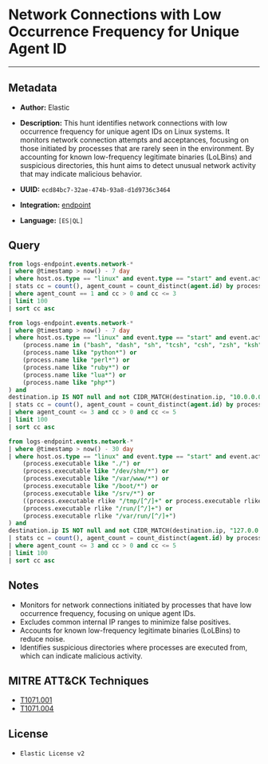 # Network Connections with Low Occurrence Frequency for Unique Agent ID

---

## Metadata

- **Author:** Elastic
- **Description:** This hunt identifies network connections with low occurrence frequency for unique agent IDs on Linux systems. It monitors network connection attempts and acceptances, focusing on those initiated by processes that are rarely seen in the environment. By accounting for known low-frequency legitimate binaries (LoLBins) and suspicious directories, this hunt aims to detect unusual network activity that may indicate malicious behavior.

- **UUID:** `ecd84bc7-32ae-474b-93a8-d1d9736c3464`
- **Integration:** [endpoint](https://docs.elastic.co/integrations/endpoint)
- **Language:** `[ES|QL]`

## Query

```sql
from logs-endpoint.events.network-*
| where @timestamp > now() - 7 day
| where host.os.type == "linux" and event.type == "start" and event.action in ("connection_attempted", "connection_accepted") and destination.ip IS NOT null and not CIDR_MATCH(destination.ip, "10.0.0.0/8", "127.0.0.0/8", "169.254.0.0/16", "172.16.0.0/12", "192.0.0.0/24", "192.0.0.0/29", "192.0.0.8/32", "192.0.0.9/32", "192.0.0.10/32", "192.0.0.170/32", "192.0.0.171/32", "192.0.2.0/24", "192.31.196.0/24", "192.52.193.0/24", "192.168.0.0/16", "192.88.99.0/24", "224.0.0.0/4", "100.64.0.0/10", "192.175.48.0/24","198.18.0.0/15", "198.51.100.0/24", "203.0.113.0/24", "224.0.0.0/4", "240.0.0.0/4", "::1","FE80::/10", "FF00::/8")
| stats cc = count(), agent_count = count_distinct(agent.id) by process.name
| where agent_count == 1 and cc > 0 and cc <= 3
| limit 100
| sort cc asc
```

```sql
from logs-endpoint.events.network-*
| where @timestamp > now() - 7 day
| where host.os.type == "linux" and event.type == "start" and event.action in ("connection_attempted", "connection_accepted") and (
    (process.name in ("bash", "dash", "sh", "tcsh", "csh", "zsh", "ksh", "fish", "socat", "java", "awk", "gawk", "mawk", "nawk", "openssl", "nc", "ncat", "netcat", "nc.openbsd", "telnet")) or
    (process.name like "python*") or
    (process.name like "perl*") or
    (process.name like "ruby*") or
    (process.name like "lua*") or
    (process.name like "php*")
) and
destination.ip IS NOT null and not CIDR_MATCH(destination.ip, "10.0.0.0/8", "127.0.0.0/8", "169.254.0.0/16", "172.16.0.0/12", "192.0.0.0/24", "192.0.0.0/29", "192.0.0.8/32", "192.0.0.9/32", "192.0.0.10/32", "192.0.0.170/32", "192.0.0.171/32", "192.0.2.0/24", "192.31.196.0/24", "192.52.193.0/24", "192.168.0.0/16", "192.88.99.0/24", "224.0.0.0/4", "100.64.0.0/10", "192.175.48.0/24","198.18.0.0/15", "198.51.100.0/24", "203.0.113.0/24", "224.0.0.0/4", "240.0.0.0/4", "::1","FE80::/10", "FF00::/8")
| stats cc = count(), agent_count = count_distinct(agent.id) by process.name
| where agent_count <= 3 and cc > 0 and cc <= 5
| limit 100
| sort cc asc
```

```sql
from logs-endpoint.events.network-*
| where @timestamp > now() - 30 day
| where host.os.type == "linux" and event.type == "start" and event.action in ("connection_attempted", "connection_accepted") and (
    (process.executable like "./") or
    (process.executable like "/dev/shm/*") or
    (process.executable like "/var/www/*") or
    (process.executable like "/boot/*") or
    (process.executable like "/srv/*") or
    ((process.executable rlike "/tmp/[^/]+" or process.executable rlike "/var/tmp/[^/]+")) or
    (process.executable rlike "/run/[^/]+") or
    (process.executable rlike "/var/run/[^/]+")
) and
destination.ip IS NOT null and not CIDR_MATCH(destination.ip, "127.0.0.0/8", "169.254.0.0/16", "224.0.0.0/4", "::1")
| stats cc = count(), agent_count = count_distinct(agent.id) by process.executable
| where agent_count <= 3 and cc > 0 and cc <= 5
| limit 100
| sort cc asc
```

## Notes

- Monitors for network connections initiated by processes that have low occurrence frequency, focusing on unique agent IDs.
- Excludes common internal IP ranges to minimize false positives.
- Accounts for known low-frequency legitimate binaries (LoLBins) to reduce noise.
- Identifies suspicious directories where processes are executed from, which can indicate malicious activity.
## MITRE ATT&CK Techniques

- [T1071.001](https://attack.mitre.org/techniques/T1071/001)
- [T1071.004](https://attack.mitre.org/techniques/T1071/004)

## License

- `Elastic License v2`
